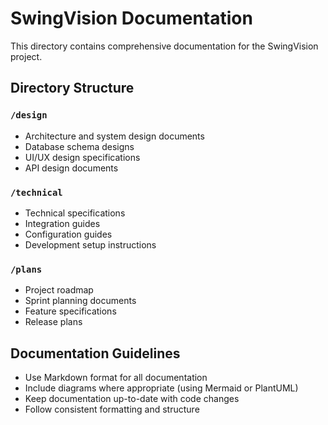# SwingVision Documentation

This directory contains comprehensive documentation for the SwingVision project.

## Directory Structure

### `/design`
- Architecture and system design documents
- Database schema designs
- UI/UX design specifications
- API design documents

### `/technical`
- Technical specifications
- Integration guides
- Configuration guides
- Development setup instructions

### `/plans`
- Project roadmap
- Sprint planning documents
- Feature specifications
- Release plans

## Documentation Guidelines
- Use Markdown format for all documentation
- Include diagrams where appropriate (using Mermaid or PlantUML)
- Keep documentation up-to-date with code changes
- Follow consistent formatting and structure
